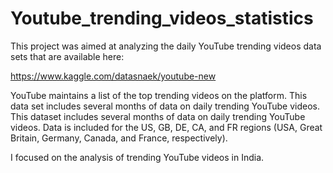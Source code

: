 # Youtube_trending_videos_statistics

This project was aimed at analyzing the daily YouTube trending videos data sets that are available here:

https://www.kaggle.com/datasnaek/youtube-new

YouTube maintains a list of the top trending videos on the platform. This data set includes several months of data on daily trending YouTube videos.
This dataset includes several months of data on daily trending YouTube videos. Data is included for the US, GB, DE, CA, and FR regions (USA, Great Britain, Germany, Canada, and France, respectively).

I focused on the analysis of trending YouTube videos in India.
